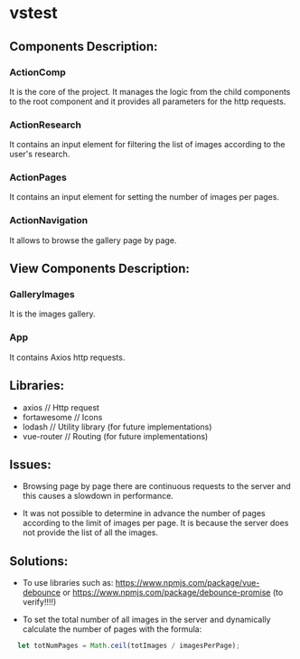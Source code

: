 # vstest

## Components Description:
### ActionComp
It is the core of the project. It manages the logic from the child components to the root component and it provides all parameters for the http requests.

### ActionResearch
It contains an input element for filtering the list of images according to the user's research.

### ActionPages
It contains an input element for setting the number of images per pages.

### ActionNavigation
It allows to browse the gallery page by page.


## View Components Description:
### GalleryImages
It is the images gallery.

### App
It contains Axios http requests.


## Libraries:
  - axios             // Http request
  - fortawesome       // Icons  
  - lodash            // Utility library (for future implementations)
  - vue-router        // Routing (for future implementations)


## Issues:
  - Browsing page by page there are continuous requests to the server and this causes a slowdown in performance.

  - It was not possible to determine in advance the number of pages according to the limit of images per page. It is because the             server does not provide the list of all the images.


## Solutions:
  - To use libraries such as: https://www.npmjs.com/package/vue-debounce or https://www.npmjs.com/package/debounce-promise (to               verify!!!!)
  
  - To set the total number of all images in the server and dynamically calculate the number of pages with the formula:
  ```js
    let totNumPages = Math.ceil(totImages / imagesPerPage);
  ```
  
  
  
